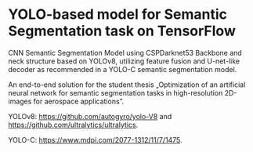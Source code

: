 # YOLO-based model for Semantic Segmentation task on TensorFlow

CNN Semantic Segmentation Model using CSPDarknet53 Backbone and neck structure based on YOLOv8, utilizing feature fusion and U-net-like decoder as recommended in a YOLO-C semantic segmentation model.

An end-to-end solution for the student thesis  „Optimization of an artificial neural network for semantic segmentation tasks in high-resolution 2D-images for aerospace applications”.

YOLOv8: https://github.com/autogyro/yolo-V8 and https://github.com/ultralytics/ultralytics.

YOLO-C: https://www.mdpi.com/2077-1312/11/7/1475.
